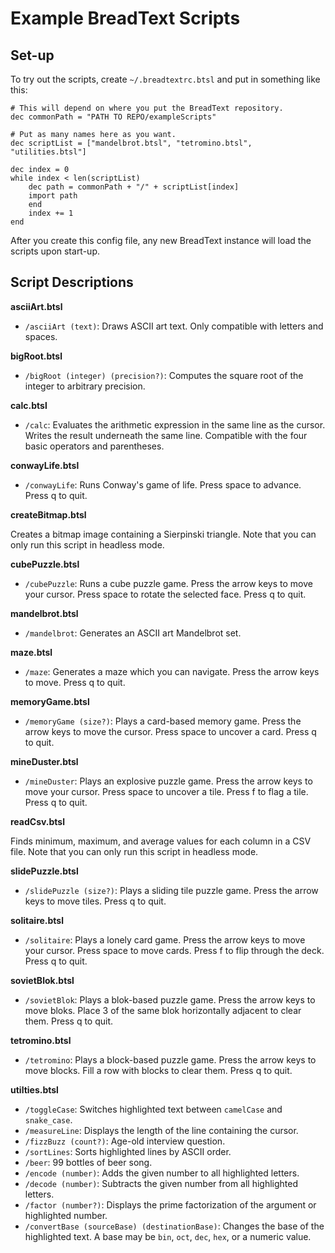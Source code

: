 
# Example BreadText Scripts

## Set-up

To try out the scripts, create `~/.breadtextrc.btsl` and put in something like this:

```
# This will depend on where you put the BreadText repository.
dec commonPath = "PATH TO REPO/exampleScripts"

# Put as many names here as you want.
dec scriptList = ["mandelbrot.btsl", "tetromino.btsl", "utilities.btsl"]

dec index = 0
while index < len(scriptList)
    dec path = commonPath + "/" + scriptList[index]
    import path
    end
    index += 1
end
```

After you create this config file, any new BreadText instance will load the scripts upon start-up.

## Script Descriptions

**asciiArt.btsl**

* `/asciiArt (text)`: Draws ASCII art text. Only compatible with letters and spaces.

**bigRoot.btsl**

* `/bigRoot (integer) (precision?)`: Computes the square root of the integer to arbitrary precision.

**calc.btsl**

* `/calc`: Evaluates the arithmetic expression in the same line as the cursor. Writes the result underneath the same line. Compatible with the four basic operators and parentheses.

**conwayLife.btsl**

* `/conwayLife`: Runs Conway's game of life. Press space to advance. Press q to quit.

**createBitmap.btsl**

Creates a bitmap image containing a Sierpinski triangle. Note that you can only run this script in headless mode.

**cubePuzzle.btsl**

* `/cubePuzzle`: Runs a cube puzzle game. Press the arrow keys to move your cursor. Press space to rotate the selected face. Press q to quit.

**mandelbrot.btsl**

* `/mandelbrot`: Generates an ASCII art Mandelbrot set.

**maze.btsl**

* `/maze`: Generates a maze which you can navigate. Press the arrow keys to move. Press q to quit.

**memoryGame.btsl**

* `/memoryGame (size?)`: Plays a card-based memory game. Press the arrow keys to move the cursor. Press space to uncover a card. Press q to quit.

**mineDuster.btsl**

* `/mineDuster`: Plays an explosive puzzle game. Press the arrow keys to move your cursor. Press space to uncover a tile. Press f to flag a tile. Press q to quit.

**readCsv.btsl**

Finds minimum, maximum, and average values for each column in a CSV file. Note that you can only run this script in headless mode.

**slidePuzzle.btsl**

* `/slidePuzzle (size?)`: Plays a sliding tile puzzle game. Press the arrow keys to move tiles. Press q to quit.

**solitaire.btsl**

* `/solitaire`: Plays a lonely card game. Press the arrow keys to move your cursor. Press space to move cards. Press f to flip through the deck. Press q to quit.

**sovietBlok.btsl**

* `/sovietBlok`: Plays a blok-based puzzle game. Press the arrow keys to move bloks. Place 3 of the same blok horizontally adjacent to clear them. Press q to quit.

**tetromino.btsl**

* `/tetromino`: Plays a block-based puzzle game. Press the arrow keys to move blocks. Fill a row with blocks to clear them. Press q to quit.

**utilties.btsl**

* `/toggleCase`: Switches highlighted text between `camelCase` and `snake_case`.
* `/measureLine`: Displays the length of the line containing the cursor.
* `/fizzBuzz (count?)`: Age-old interview question.
* `/sortLines`: Sorts highlighted lines by ASCII order. 
* `/beer`: 99 bottles of beer song.
* `/encode (number)`: Adds the given number to all highlighted letters.
* `/decode (number)`: Subtracts the given number from all highlighted letters.
* `/factor (number?)`: Displays the prime factorization of the argument or highlighted number.
* `/convertBase (sourceBase) (destinationBase)`: Changes the base of the highlighted text. A base may be `bin`, `oct`, `dec`, `hex`, or a numeric value.


